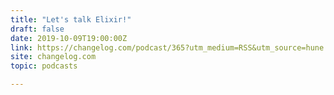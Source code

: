 ```yaml
---
title: "Let's talk Elixir!"
draft: false
date: 2019-10-09T19:00:00Z
link: https://changelog.com/podcast/365?utm_medium=RSS&utm_source=hune
site: changelog.com
topic: podcasts  

---
```

